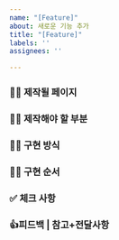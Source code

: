 ```yaml
---
name: "[Feature]"
about: 새로운 기능 추가
title: "[Feature]"
labels: ''
assignees: ''

---
```


### 🧞‍♀️ 제작될 페이지

### 🧞‍♀️ 제작해야 할 부분

### 🧞‍♀️ 구현 방식

### 🧞‍♀️ 구현 순서

### ✅ 체크 사항

### 👍피드백 | 참고+전달사항
